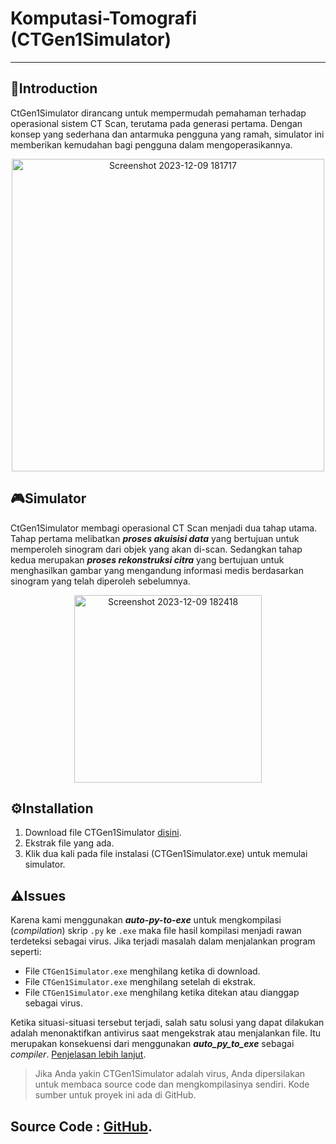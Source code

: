# Komputasi-Tomografi (CTGen1Simulator)
---
## 📖Introduction
CtGen1Simulator dirancang untuk mempermudah pemahaman terhadap operasional sistem CT Scan, terutama pada generasi pertama. Dengan konsep yang sederhana dan antarmuka pengguna yang ramah, simulator ini memberikan kemudahan bagi pengguna dalam mengoperasikannya.

<p align="center">
  <img src="https://github.com/ahnafUB/Komputasi-Tomografi/assets/142992708/0e923c65-cca2-4784-aa1b-a59438c4463d" alt="Screenshot 2023-12-09 181717" width="500"/>
</p>

## 🎮Simulator
CtGen1Simulator membagi operasional CT Scan menjadi dua tahap utama. Tahap pertama melibatkan ***proses akuisisi data*** yang bertujuan untuk memperoleh sinogram dari objek yang akan di-scan. Sedangkan tahap kedua merupakan ***proses rekonstruksi citra*** yang bertujuan untuk menghasilkan gambar yang mengandung informasi medis berdasarkan sinogram yang telah diperoleh sebelumnya.

<p align="center">
  <img src="https://github.com/ahnafUB/Komputasi-Tomografi/assets/142992708/25cac70d-f4a6-451a-9778-da60fcccbbae" alt="Screenshot 2023-12-09 182418" width="300"/>
</p>

## ⚙️Installation
1. Download file CTGen1Simulator [disini](https://drive.google.com/drive/folders/1AKU3BCAgf2rRNRx34lLPEljR-QU5n2UT).
2. Ekstrak  file yang ada.
3. Klik dua kali pada file instalasi (CTGen1Simulator.exe) untuk memulai simulator.

## ⚠️Issues
Karena kami menggunakan ***auto-py-to-exe*** untuk mengkompilasi (_compilation_) skrip `.py` ke `.exe` maka file hasil kompilasi menjadi rawan terdeteksi sebagai virus. Jika terjadi masalah dalam menjalankan program seperti:

- File `CTGen1Simulator.exe` menghilang ketika di download.
- File `CTGen1Simulator.exe` menghilang setelah di ekstrak.
- File `CTGen1Simulator.exe` menghilang ketika ditekan atau dianggap sebagai virus.

Ketika situasi-situasi tersebut terjadi, salah satu solusi yang dapat dilakukan adalah menonaktifkan antivirus saat mengekstrak atau menjalankan file. Itu merupakan konsekuensi dari menggunakan ***auto_py_to_exe*** sebagai _compiler_. [Penjelasan lebih lanjut](https://nitratine.net/blog/post/issues-when-using-auto-py-to-exe/?utm_source=auto_py_to_exe&utm_medium=readme_link&utm_campaign=auto_py_to_exe_help#my-antivirus-detected-the-exe-as-a-virus).
> Jika Anda yakin CTGen1Simulator adalah virus, Anda dipersilakan untuk membaca source code dan mengkompilasinya sendiri. Kode sumber untuk proyek ini ada di GitHub.

Source Code : [GitHub](https://github.com/ahnafUB/Komputasi-Tomografi/tree/main/CTGen1Simulator).
-

